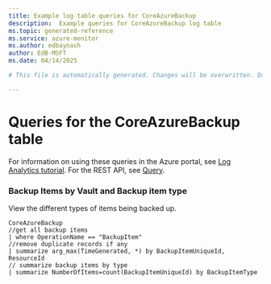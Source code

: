 ```yaml
---
title: Example log table queries for CoreAzureBackup
description:  Example queries for CoreAzureBackup log table
ms.topic: generated-reference
ms.service: azure-monitor
ms.author: edbaynash
author: EdB-MSFT
ms.date: 04/14/2025

# This file is automatically generated. Changes will be overwritten. Do not change this file directly. 

---
```


# Queries for the CoreAzureBackup table

For information on using these queries in the Azure portal, see [Log Analytics tutorial](/azure/azure-monitor/logs/log-analytics-tutorial). For the REST API, see [Query](/azure/azure-monitor/logs/api/overview).


### Backup Items by Vault and Backup item type  


View the different types of items being backed up.  

```query
CoreAzureBackup
//get all backup items
| where OperationName == "BackupItem"
//remove duplicate records if any
| summarize arg_max(TimeGenerated, *) by BackupItemUniqueId, ResourceId
// summarize backup items by type
| summarize NumberOfItems=count(BackupItemUniqueId) by BackupItemType
```

